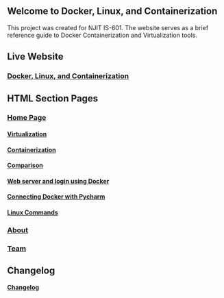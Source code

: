 ## Welcome to Docker, Linux, and Containerization

This project was created for NJIT IS-601. The website serves as a brief reference guide to Docker Containerization and Virtualization tools.

## Live Website

### [Docker, Linux, and Containerization](https://justinnietz.github.io/Dockerwebsite/)

## HTML Section Pages

### [Home Page](index.html)

#### [Virtualization](topics/virtualization.html)

#### [Containerization](topics/containerization.html)

#### [Comparison](topics/compare.html)

#### [Web server and login using Docker](tutorials/server.html)

#### [Connecting Docker with Pycharm](tutorials/connect.html)

#### [Linux Commands](tutorials/linux_commands.html)

### [About](about.html)

### [Team](team.html)

## Changelog

**[Changelog](CHANGELOG.md)**




